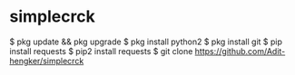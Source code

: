 # simplecrck
$ pkg update && pkg upgrade
$ pkg install python2
$ pkg install git
$ pip install requests
$ pip2 install requests
$ git clone https://github.com/Adit-hengker/simplecrck

